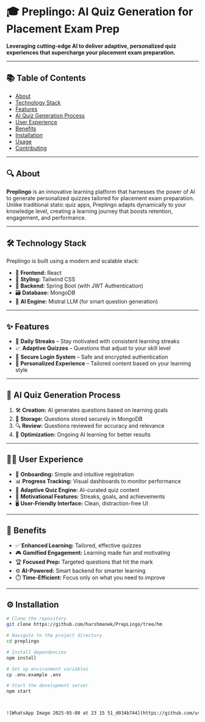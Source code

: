 # 🎓 Preplingo: AI Quiz Generation for Placement Exam Prep

**Leveraging cutting-edge AI to deliver adaptive, personalized quiz experiences that supercharge your placement exam preparation.**

---

## 📚 Table of Contents
- [About](#about)
- [Technology Stack](#technology-stack)
- [Features](#features)
- [AI Quiz Generation Process](#ai-quiz-generation-process)
- [User Experience](#user-experience)
- [Benefits](#benefits)
- [Installation](#installation)
- [Usage](#usage)
- [Contributing](#contributing)

---

## 🔍 About

**Preplingo** is an innovative learning platform that harnesses the power of AI to generate personalized quizzes tailored for placement exam preparation. Unlike traditional static quiz apps, Preplingo adapts dynamically to your knowledge level, creating a learning journey that boosts retention, engagement, and performance.

---

## 🛠️ Technology Stack

Preplingo is built using a modern and scalable stack:

- 🎨 **Frontend:** React
- 💅 **Styling:** Tailwind CSS
- 🔧 **Backend:** Spring Boot (with JWT Authentication)
- 🗃️ **Database:** MongoDB
- 🤖 **AI Engine:** Mistral LLM (for smart question generation)

---

## ✨ Features

- 🔁 **Daily Streaks** – Stay motivated with consistent learning streaks
- 📈 **Adaptive Quizzes** – Questions that adjust to your skill level
- 🔐 **Secure Login System** – Safe and encrypted authentication
- 🧠 **Personalized Experience** – Tailored content based on your learning style

---

## 🧠 AI Quiz Generation Process

1. 🛠 **Creation:** AI generates questions based on learning goals
2. 💾 **Storage:** Questions stored securely in MongoDB
3. 🔍 **Review:** Questions reviewed for accuracy and relevance
4. 🚀 **Optimization:** Ongoing AI learning for better results

---

## 🧑‍💻 User Experience

- 📝 **Onboarding:** Simple and intuitive registration
- 📊 **Progress Tracking:** Visual dashboards to monitor performance
- 🧪 **Adaptive Quiz Engine:** AI-curated quiz content
- 🔔 **Motivational Features:** Streaks, goals, and achievements
- 🖥️ **User-Friendly Interface:** Clean, distraction-free UI

---

## 🎯 Benefits

- ✅ **Enhanced Learning:** Tailored, effective quizzes
- 🎮 **Gamified Engagement:** Learning made fun and motivating
- 🏆 **Focused Prep:** Targeted questions that hit the mark
- ⚙️ **AI-Powered:** Smart backend for smarter learning
- ⏱️ **Time-Efficient:** Focus only on what you need to improve

---

## ⚙️ Installation

```bash
# Clone the repository
git clone https://github.com/harshmanek/PrepLingo/tree/hm

# Navigate to the project directory
cd preplingo

# Install dependencies
npm install

# Set up environment variables
cp .env.example .env

# Start the development server
npm start



![WhatsApp Image 2025-05-08 at 23 15 51_d034b744](https://github.com/user-attachments/assets/4ea58df4-a206-418e-9e13-2670f10e563a)
